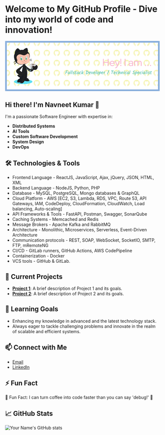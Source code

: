 # Welcome to My GitHub Profile - Dive into my world of code and innovation!

![Header Image](https://github.com/navneetgzb/navneetgzb/blob/main/github-header-image.png)

## Hi there! I'm Navneet Kumar 👋

I'm a passionate Software Engineer with expertise in:

- **Distributed Systems**
- **AI Tools**
- **Custom Software Development**
- **System Design**
- **DevOps**

## 🛠️ Technologies & Tools
- Frontend Language - ReactJS, JavaScript, Ajax, jQuery, JSON, HTML, XML 
- Backend Language - NodeJS, Python, PHP 
- Database - MySQL, PostgreSQL, Mongo databases & GraphQL 
- Cloud Platform - AWS [EC2, S3, Lambda, RDS, VPC, Route 53, API Gateways, IAM, CodeDeploy, CloudFormation, CloudWatch, Load balancing, Auto-scaling] 
- API Frameworks & Tools - FastAPI, Postman, Swagger, SonarQube 
- Caching Systems - Memcached and Redis 
- Message Brokers - Apache Kafka and RabbitMQ 
- Architecture - Monolithic, Microservices, Serverless, Event-Driven Architecture 
- Communication protocols - REST, SOAP, WebSocket, SocketIO, SMTP, FTP, mRemoteNG
- CI/CD - GitLab runners, GitHub Actions, AWS CodePipeline 
- Containerization - Docker 
- VCS tools - GitHub & GitLab.

## 🔭 Current Projects
- [**Project 1**](https://github.com/yourusername/project1): A brief description of Project 1 and its goals.
- [**Project 2**](https://github.com/yourusername/project2): A brief description of Project 2 and its goals.

## 🌱 Learning Goals
- Enhancing my knowledge in advanced and the latest technology stack.
- Always eager to tackle challenging problems and innovate in the realm of scalable and efficient systems.

## 📫 Connect with Me
- [Email](mailto:navneetkumargzb@gmail.com)
- [LinkedIn](https://www.linkedin.com/in/navneetkumarghzb)

## ⚡ Fun Fact
🌟 Fun Fact: I can turn coffee into code faster than you can say 'debug!' 🚀

## 📈 GitHub Stats
![Your Name's GitHub stats](https://github-readme-stats.vercel.app/api?username=yourusername&show_icons=true&theme=radical)

